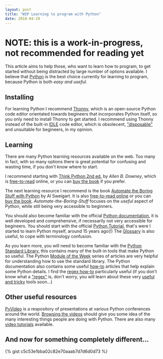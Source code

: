 ```yaml
---
layout: post
title: "WIP Learning to program with Python"
date: 2018-04-29
---
```


# NOTE: this is a work-in-progress, not recommended for reading yet

This article aims to help those, who want to learn how to program, to get started without being distracted by large number of options available. I believe that [Python](https://www.python.org/) is the best choice currently for learning to program, because Python is both *easy and useful*. 

## Installing
For learning Python I recommend [Thonny](http://thonny.org/), which is an open-source Python code editor orientated towards begineers that incorporates Python itself, so you only need to install Thonny to get started. I recommend using Thonny instead of the built-in [IDLE](https://en.wikipedia.org/wiki/IDLE) code editor, which is obsolecent, ["disposable"](http://inventwithpython.com/blog/2011/11/29/the-things-i-hate-about-idle-that-i-wish-someone-would-fix/) and unsuitable for begineers, in my opinion.

## Learning
There are many Python learning resources available on the web. Too many in fact, with so many options there is great potential for confusing and wasting time, if you don't know where to start. 

I recommend starting with [Think Python 2nd ed.](http://greenteapress.com/wp/think-python-2e/) by *Allen B. Downey*, which is [free-to-read](http://greenteapress.com/thinkpython2/html/index.html) online, or you can [buy the book](http://amzn.to/1WmXPCx) if you prefer.

The next learning resource I recommend is the book [Automate the Boring Stuff with Python](https://automatetheboringstuff.com/) by Al Sweigart.  It is also [free-to-read online](https://automatetheboringstuff.com/#toc) or you can [buy the book](http://www.amazon.com/gp/product/1593275994/ref=as_li_tl?ie=UTF8&camp=1789&creative=9325&creativeASIN=1593275994&linkCode=as2&tag=playwithpyth-20&linkId=HDM7V3T6RHC5VVN4). *Automate-the-Boring-Stuff* focuses on the *useful* aspect of Python, while still being very accessible to beginners.

You should also become familiar with the official [Python documentation](https://docs.python.org/3/), it is well developed and comprehensive, if necessarily not very accessible for begineers. You should start with the official [Python Tutorial](https://docs.python.org/3/tutorial/index.html), that's were I started to learn Python myself, around 15 years ago(!) The [Glossary](https://docs.python.org/3/glossary.html) is also useful, to cope with terminology confusion. 

As you learn more, you will need to become familiar with the [Python Standard Library](https://docs.python.org/3/library/index.html), this contains many of the built-in tools that make Python so useful. The Python [Module of the Week](https://pymotw.com/3/) series of articles are very helpful for understanding how to use the standard library. The Python documentation also contains some useful [how-to](https://docs.python.org/3/howto/index.html) articles that help explain some Python details. I find the [regex how-to](https://docs.python.org/3/howto/regex.html) particularly useful (if you don't know what a ["regex"](https://en.wikipedia.org/wiki/Regular_expression) is, don't worry, you will learn about these very [useful and tricky](http://regex.info/blog/2006-09-15/247) tools soon...) 

## Other useful resources

[PyVideo](http://pyvideo.org/) is a respository of presentations at various Python conferences around the world. [Browsing the videos](http://pyvideo.org/events.html) should give you some idea of the many interesting things people are doing with Python. There are also many [video tutorials](http://pyvideo.org/tag/tutorial/) available.

## And now for something completely different...

{% gist c5c53e1bba02c82e70aaab7d7d6d0d73 %}




[//]: # (https://docs.python.org/3/glossary.html)
